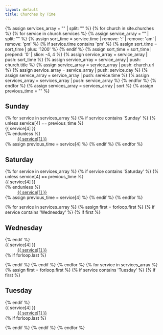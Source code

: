 ```yaml
---
layout: default
title: Churches by Time
---
```

{% assign services_array = "" | split: "" %}
{% for church in site.churches %}
  {% for service in church.services %}
      {% assign service_array = "" | split: "" %}
      {% assign sort_time = service.time | remove: ':' | remove: 'am' | remove: 'pm' %}
      {% if service.time contains 'pm' %}
        {% assign sort_time = sort_time | plus: '1200' %}
      {% endif %}
      {% assign sort_time = sort_time | prepend: '0' | slice: -4, 4 %}
      {% assign service_array = service_array | push: sort_time %}
      {% assign service_array = service_array | push: church.title %}
      {% assign service_array = service_array | push: church.url %}
      {% assign service_array = service_array | push: service.day %}
      {% assign service_array = service_array | push: service.time %}
      {% assign services_array = services_array | push: service_array  %}
  {% endfor %}
{% endfor %}
{% assign services_array = services_array | sort %}
{% assign previous_time = "" %}
<h2>Sunday</h2>
<dl>
{% for service in services_array %}
  {% if service contains 'Sunday' %}
    {% unless service[4] == previous_time %}
      <dt>{{ service[4] }}</dt>
    {% endunless %}
    <dd><a href="{{ site.url }}{{ service[2] }}">{{ service[1] }}</a></dd>
    {% assign previous_time = service[4] %}
  {% endif %}
{% endfor %}
</dl>
<h2>Saturday</h2>
<dl>
{% for service in services_array %}
  {% if service contains 'Saturday' %}
    {% unless service[4] == previous_time %}
      <dt>{{ service[4] }}</dt>
    {% endunless %}
    <dd><a href="{{ site.url }}{{ service[2] }}">{{ service[1] }}</a></dd>
    {% assign previous_time = service[4] %}
  {% endif %}
{% endfor %}
</dl>
{% for service in services_array %}
  {% assign first = forloop.first %}
  {% if service contains 'Wednesday' %}
    {% if first %}
      <h2>Wednesday</h2>
      <dl>
    {% endif %}
      <dt>{{ service[4] }}</dt>
      <dd><a href="{{ site.url }}{{ service[2] }}">{{ service[1] }}</a></dd>
    {% if forloop.last %}
      </dl>
    {% endif %}
  {% endif %}
{% endfor %}
{% for service in services_array %}
  {% assign first = forloop.first %}
  {% if service contains 'Tuesday' %}
    {% if first %}
      <h2>Tuesday</h2>
      <dl>
    {% endif %}
      <dt>{{ service[4] }}</dt>
      <dd><a href="{{ site.url }}{{ service[2] }}">{{ service[1] }}</a></dd>
    {% if forloop.last %}
      </dl>
    {% endif %}
  {% endif %}
{% endfor %}
